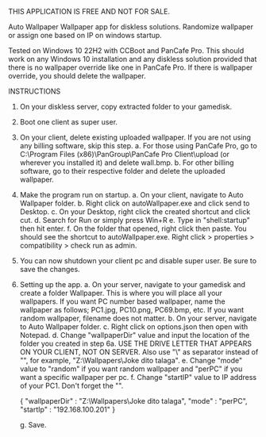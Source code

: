 THIS APPLICATION IS FREE AND NOT FOR SALE.

Auto Wallpaper
Wallpaper app for diskless solutions. Randomize wallpaper or assign one based on IP on windows startup.

Tested on Windows 10 22H2 with CCBoot and PanCafe Pro.
This should work on any Windows 10 installation and any diskless solution provided that there is no wallpaper override like one in PanCafe Pro. If there is wallpaper override, you should delete the wallpaper.

INSTRUCTIONS

1. On your diskless server, copy extracted folder to your gamedisk.
2. Boot one client as super user.
3. On your client, delete existing uploaded wallpaper. If you are not using any billing software, skip this step.
   a. For those using PanCafe Pro, go to C:\Program Files (x86)\PanGroup\PanCafe Pro Client\upload (or wherever you installed it) and delete wall.bmp.
   b. For other billing software, go to their respective folder and delete the uploaded wallpaper.
4. Make the program run on startup.
   a. On your client, navigate to Auto Wallpaper folder.
   b. Right click on autoWallpaper.exe and click send to Desktop.
   c. On your Desktop, right click the created shortcut and click cut.
   d. Search for Run or simply press Win+R
   e. Type in "shell:startup" then hit enter.
   f. On the folder that opened, right click then paste. You should see the shortcut to autoWallpaper.exe. Right click > properties > compatibility > check run as admin.
5. You can now shutdown your client pc and disable super user. Be sure to save the changes.
6. Setting up the app.
   a. On your server, navigate to your gamedisk and create a folder Wallpaper. This is where you will place all your wallpapers. If you want PC number based wallpaper, name the wallpaper as follows; PC1.jpg, PC10.png, PC69.bmp, etc. If you want random wallpaper, filename does not matter.
   b. On your server, navigate to Auto Wallpaper folder.
   c. Right click on options.json then open with Notepad.
   d. Change "wallpaperDir" value and input the location of the folder you created in step 6a. USE THE DRIVE LETTER THAT APPEARS ON YOUR CLIENT, NOT ON SERVER. Also use "\\" as separator instead of "\", for example, "Z:\\Wallpapers\\Joke dito talaga".
   e. Change "mode" value to "random" if you want random wallpaper and "perPC" if you want a specific wallpaper per pc.
   f. Change "startIP" value to IP address of your PC1. Don't forget the "".

      {
	      "wallpaperDir" : "Z:\\Wallpapers\\Joke dito talaga",
	      "mode" : "perPC",
	      "startIp" : "192.168.100.201"
      }
   
   g. Save.
